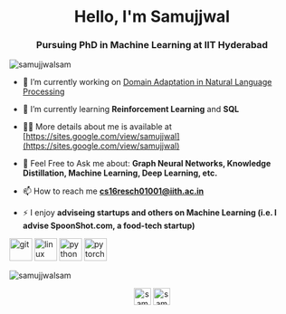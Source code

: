 <h1 align="center">Hello, I'm Samujjwal</h1>
<h3 align="center">Pursuing PhD in Machine Learning at IIT Hyderabad</h3>

<p align="left"> <img src="https://komarev.com/ghpvc/?username=samujjwalsam" alt="samujjwalsam" /> </p>

- 🔭 I’m currently working on [Domain Adaptation in Natural Language Processing](https://github.com/SamujjwalSam/Short-text_GNN)

- 🌱 I’m currently learning **Reinforcement Learning** and **SQL**

- 👨‍💻 More details about me is available at [https://sites.google.com/view/samujjwal](https://sites.google.com/view/samujjwal)

- 💬 Feel Free to Ask me about: **Graph Neural Networks, Knowledge Distillation, Machine Learning, Deep Learning, etc.**

- 📫 How to reach me **cs16resch01001@iith.ac.in**

- ⚡ I enjoy **adviseing startups and others on Machine Learning (i.e. I advise SpoonShot.com, a food-tech startup)**

<p align="left"><img src="https://www.vectorlogo.zone/logos/git-scm/git-scm-icon.svg" alt="git" width="40" height="40"/> <img src="https://devicons.github.io/devicon/devicon.git/icons/linux/linux-original.svg" alt="linux" width="40" height="40"/> <img src="https://devicons.github.io/devicon/devicon.git/icons/python/python-original.svg" alt="python" width="40" height="40"/> <img src="https://www.vectorlogo.zone/logos/pytorch/pytorch-icon.svg" alt="pytorch" width="40" height="40"/></p>

<p><img align="center" src="https://github-readme-stats.vercel.app/api/top-langs/?username=samujjwalsam&layout=compact" alt="samujjwalsam" /></p>

<p align="center">
<a href="https://twitter.com/samujjwal_sam" target="blank"><img align="center" src="https://cdn.jsdelivr.net/npm/simple-icons@3.0.1/icons/twitter.svg" alt="samujjwal_sam" height="30" width="30" /></a>
<a href="https://linkedin.com/in/samujjwal" target="blank"><img align="center" src="https://cdn.jsdelivr.net/npm/simple-icons@3.0.1/icons/linkedin.svg" alt="samujjwal" height="30" width="30" /></a>
</p>
